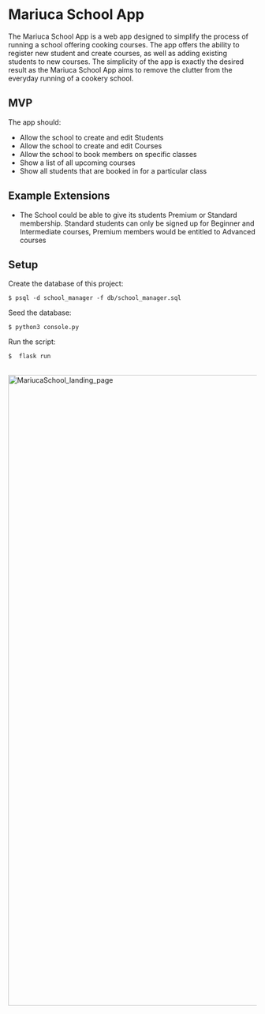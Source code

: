 # Mariuca School App
The Mariuca School App is a web app designed to simplify the process of running a school offering cooking courses. 
The app offers the ability to register new student and create courses, as well as adding existing students to new courses. 
The simplicity of the app is exactly the desired result as the Mariuca School App aims to remove the clutter from the everyday running of a cookery school. 

## MVP

The app should:

- Allow the school to create and edit Students
- Allow the school to create and edit Courses
- Allow the school to book members on specific classes
- Show a list of all upcoming courses
- Show all students that are booked in for a particular class

## Example Extensions

- The School could be able to give its students Premium or Standard membership. Standard students can only be signed up for Beginner and Intermediate courses, Premium members would be entitled to Advanced courses


## Setup
Create the database of this project:
```
$ psql -d school_manager -f db/school_manager.sql

```

Seed the database:
```
$ python3 console.py
```

Run the script:
```
$  flask run
```
<br />

<img width="1279" alt="MariucaSchool_landing_page" src="https://user-images.githubusercontent.com/65955047/103486498-49c6f000-4df6-11eb-8fbb-ecb357884b91.png">
